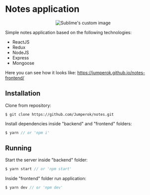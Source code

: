 # Notes application

<p align="center">
  <img src="https://image.ibb.co/fMUend/ezgif_5_d27e0b9a30.gif?raw=true" alt="Sublime's custom image"/>
</p>

Simple notes application based on the following technologies:
* ReactJS
* Redux
* NodeJS
* Express
* Mongoose

Here you can see how it looks like: https://jumperok.github.io/notes-frontend/
## Installation
Clone from repository:
```
$ git clone https://github.com/Jumperok/notes.git
```
Install dependencies inside "backend" and "frontend" folders:
```js
$ yarn // or 'npm i'
```
## Running
Start the server inside "backend" folder:
```js
$ yarn start // or 'npm start'
```
Inside "frontend" folder run application:
```js
$ yarn dev // or 'npm dev'
```
